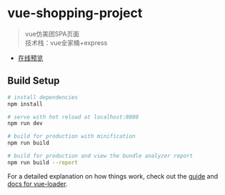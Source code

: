 # vue-shopping-project

> vue仿美团SPA页面  
技术栈：vue全家桶+express  

- [在线预览](https://site.fog3211.com/vue-express/index.html)

## Build Setup

``` bash
# install dependencies
npm install

# serve with hot reload at localhost:8080
npm run dev

# build for production with minification
npm run build

# build for production and view the bundle analyzer report
npm run build --report
```

For a detailed explanation on how things work, check out the [guide](http://vuejs-templates.github.io/webpack/) and [docs for vue-loader](http://vuejs.github.io/vue-loader).


